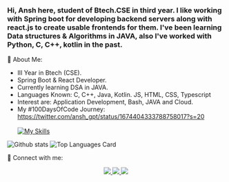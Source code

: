 ### Hi, Ansh here, student of Btech.CSE in third year. I like working with Spring boot for developing backend servers along with react.js to create usable frontends for them. I've been learning Data structures & Algorithms in JAVA, also I've worked with Python, C, C++, kotlin in the past.

🚀 About Me:<br />
- III Year in Btech (CSE).<br />
- Spring Boot & React Developer.<br />
- Currently learning DSA in JAVA.<br/>
- Languages Known: C, C++, Java, Kotlin. JS, HTML, CSS, Typescript<br />
- Interest are: Application Development, Bash, JAVA and Cloud.<br />
- My #100DaysOfCode Journey: https://twitter.com/ansh_gpt/status/1674404333788758017?s=20 <br/> <br/>
[![My Skills](https://skills.thijs.gg/icons?i=react,spring,java,kotlin,cpp,c,js,html,css,py,git,docker,kubernates)](https://skills.thijs.gg)

![Github stats](https://github-readme-stats.vercel.app/api?username=AnshGupta01&theme=highcontrast&show_icons=true&count_private=true) 
![Top Languages Card](https://github-readme-stats.vercel.app/api/top-langs/?username=AnshGupta01&layout=compact&theme=highcontrast)

🔗 Connect with me:

<div id="badges" align="center">
  <a href= "https://www.linkedin.com/in/anshexe/">
   <img src="https://img.shields.io/badge/LinkedIn-0077B5?style=for-the-badge&logo=linkedin&logoColor=white"/>
  </a>
 
 <a href = "https://twitter.com/ansh_gpt"/>
 <img src ="https://img.shields.io/badge/Twitter-1DA1F2?style=for-the-badge&logo=twitter&logoColor=white"/>
 </a>
 <!--
 <a href = "https://leetcode.com/Shanmukhi_kairuppala/">
 <img src ="https://img.shields.io/badge/-LeetCode-FFA116?style=for-the-badge&logo=LeetCode&logoColor=black"/>
 </a>

 <a href = "https://www.hackerrank.com/21241A05M7">
 <img src ="https://img.shields.io/badge/-Hackerrank-2EC866?style=for-the-badge&logo=HackerRank&logoColor=white"/>
 </a>

  <a href = "https://codeforces.com/profile/Shanmukhi_21241A05M7">
 <img src ="https://img.shields.io/badge/Codeforces-445f9d?style=for-the-badge&logo=Codeforces&logoColor=white"/>
 </a>

  <a href = "https://www.codechef.com/users/shanmukhi_05m7">
 <img src ="https://img.shields.io/badge/-CodeChef-5B4638?style=for-the-badge&logo=CodeChef&logoColor=white"/>
 </a> 
 -->
 
 <a href = "https://AnshG2003@gmail.com">
<img src = "https://img.shields.io/badge/Gmail-D14836?style=for-the-badge&logo=gmail&logoColor=white"/>
</div>
